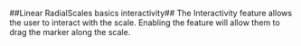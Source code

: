 ##Linear RadialScales basics interactivity##
The Interactivity feature allows the user to interact with the scale. Enabling the feature will allow them to drag the marker along the scale.